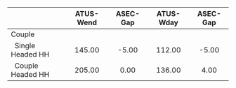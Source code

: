 
|                      |    ATUS-Wend |     ASEC-Gap |    ATUS-Wday |     ASEC-Gap |
| -------------------- | :----------: | :----------: | :----------: | :----------: |
| Couple               |              |              |              |              |
| &nbsp;&nbsp;Single Headed HH |       145.00 |        -5.00 |       112.00 |        -5.00 |
| &nbsp;&nbsp;Couple Headed HH |       205.00 |         0.00 |       136.00 |         4.00 |

